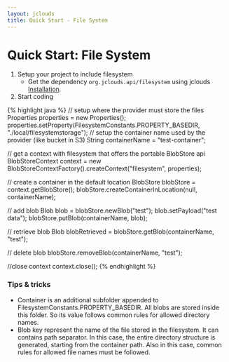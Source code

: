 ```yaml
---
layout: jclouds
title: Quick Start - File System
---
```


# Quick Start: File System

1. Setup your project to include filesystem
	* Get the dependency `org.jclouds.api/filesystem` using jclouds [Installation](/documentation/userguide/installation-guide).
2. Start coding

{% highlight java %}
// setup where the provider must store the files
Properties properties = new Properties();
properties.setProperty(FilesystemConstants.PROPERTY_BASEDIR, "./local/filesystemstorage");
// setup the container name used by the provider (like bucket in S3)
String containerName = "test-container";

// get a context with filesystem that offers the portable BlobStore api
BlobStoreContext context = new BlobStoreContextFactory().createContext("filesystem", properties);

// create a container in the default location
BlobStore blobStore = context.getBlobStore();
blobStore.createContainerInLocation(null, containerName);

// add blob
Blob blob = blobStore.newBlob("test");
blob.setPayload("test data");
blobStore.putBlob(containerName, blob);

// retrieve blob
Blob blobRetrieved = blobStore.getBlob(containerName, "test");

// delete blob
blobStore.removeBlob(containerName, "test");

//close context
context.close();
{% endhighlight %}

### Tips & tricks

  * Container is an additional subfolder appended to FilesystemConstants.PROPERTY_BASEDIR. 
	All blobs are stored inside this folder. So its value follows common rules for allowed directory names.
  *  Blob key represent the name of the file stored in the filesystem. It can contains path separator. 
	In this case, the entire directory structure is generated, starting from the container path.
	 Also in this case, common rules for allowed file names must be followed.
